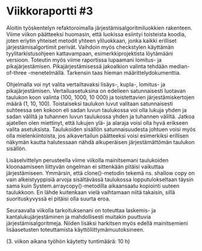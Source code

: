 # Viikkoraportti #3

Aloitin työskentelyn refaktoroimalla järjestämisalgoritmiluokkien rakenteen. Viime viikon päätteeksi huomasin, että luokissa esiintyi toisteista koodia, joten eriytin yhteiset metodit yhteen yliluokkaan, jonka kaikki erilliset järjestämisalgortimit perivät. Vaihdoin myös checkstylen käyttämän tyylitarkistusohjeen kattavampaan, esimerkkiprojektista löytämääni versioon. Toteutin myös viime raportissa lupaamani lomitus- ja pikajärjestämisen. Pikajärjestämisessä jakoalkion valinta tehdään median-of-three -menetelmällä. Tarkensin taas hieman määrittelydokumenttia.

Ohjelmalla voi nyt valita vertailtavaksi lisäys-, kupla-, lomitus- ja pikajärjestämisen. Vertailuasetuksina on edelleen satunnaisesti luotavan taulukon koon valinta (100, 1000, 10 000) ja toistettavien järjestämiskertojen määrä (1, 10, 100). Toistaiseksi taulukon luvut valitaan satunnaisesti suhteessa sen kokoon eli sadan luvun taulukossa voi olla lukuja yhden ja sadan väliltä ja tuhannen luvun taulukossa yhden ja tuhannen väliltä. Jatkoa ajatellen olen miettinyt, että lukujen ylä- ja alaraja voisi olla hyvä erikseen valita asetuksista. Taulukoiden sisällön satunnaisuudesta johtuen voisi myös olla mielenkiintoista, jos aikavertailun päätteeksi voisi esimerkiksi erillisen näkymän kautta halutessaan nähdä alkuperäisen järjestämättömän taulukon sisällön.

Lisäselvittelyn perusteella viime viikolla mainitsemani taulukoiden kloonaamiseen liittyvän ongelman ei sittenkään pitäisi vaikuttaa järjestämiseen. Ymmärsin, että clone()-metodin tekemä ns. shallow copy on vain alkeistyyppisiä arvoja sisältävässä taulukossa lopputulokseltaan täysin sama kuin System.arraycopy()-metodilla aikaansaatu kopiointi uuteen taulukkoon. En lähde kuitenkaan vielä vaihtamaan niitä takaisin, sillä suorituskyvyssä ei pitäisi olla suurta eroa.

Seuraavalla viikolla tarkoituksenani on toteuttaa laskemis- ja kantalukujärjestäminen ja mahdollisesti muitakin puuttuvia järjestämisalgoritmeja. Niiden lisäksi harkitsen myös edellä mainitsemieni lisäasetusten toteuttamista käyttöliittymämuutoksineen.

(3. viikon aikana työhön käytetty tuntimäärä: 10 h)